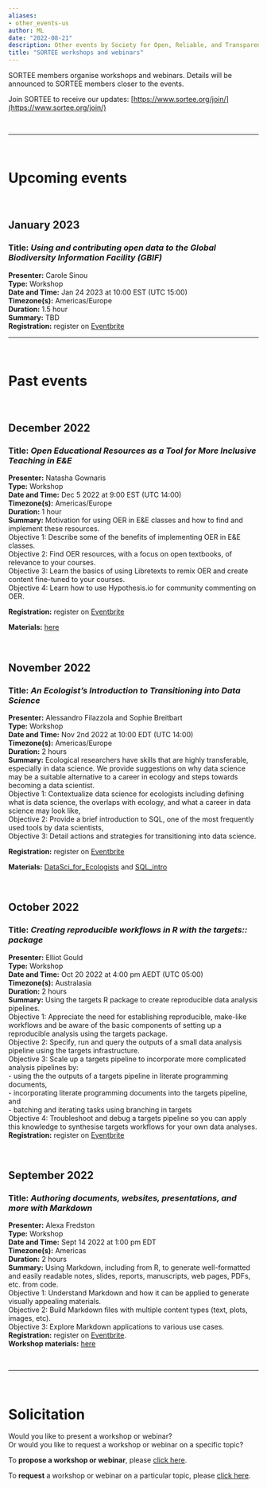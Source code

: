 ```yaml
---
aliases:
- other_events-us
author: ML
date: "2022-08-21"
description: Other events by Society for Open, Reliable, and Transparent Ecology and Evolutionary biology (SORTEE)
title: "SORTEE workshops and webinars"
---
```


SORTEE members organise workshops and webinars. Details will be announced to SORTEE members closer to the events.  

Join SORTEE to receive our updates: [https://www.sortee.org/join/](https://www.sortee.org/join/)   

&nbsp;  

---

&nbsp;  

# Upcoming events    

&nbsp;

## January 2023  

### **Title:** *Using and contributing open data to the Global Biodiversity Information Facility (GBIF)*   
**Presenter:** Carole Sinou  
**Type:** Workshop  
**Date and Time:** Jan 24 2023 at 10:00 EST (UTC 15:00)  
**Timezone(s):** Americas/Europe  
**Duration:** 1.5 hour  
**Summary:** TBD  
**Registration:** register on [Eventbrite](https://www.eventbrite.com/e/using-and-contributing-open-data-to-gbif-tickets-481702594427)  

---

&nbsp;  

# Past events   

&nbsp;  

## December 2022    

### **Title:** *Open Educational Resources as a Tool for More Inclusive Teaching in E&E*    
**Presenter:** Natasha Gownaris    
**Type:** Workshop   
**Date and Time:** Dec 5 2022 at 9:00 EST (UTC 14:00)	  
**Timezone(s):** Americas/Europe   	  
**Duration:** 1 hour	  
**Summary:** Motivation for using OER in E&E classes and how to find and implement these resources.  
Objective 1: Describe some of the benefits of implementing OER in E&E classes.  
Objective 2: Find OER resources, with a focus on open textbooks, of relevance to your courses.   
Objective 3: Learn the basics of using Libretexts to remix OER and create content fine-tuned to your courses.   
Objective 4: Learn how to use Hypothesis.io for community commenting on OER.   

**Registration:** register on [Eventbrite](https://www.eventbrite.com/e/open-educational-resources-as-a-tool-for-more-inclusive-teaching-in-ee-tickets-453859474907)

**Materials:** [here](https://drive.google.com/drive/folders/1e-hFp3f8x9FjjG7zgDsFcvLAEnWaBJqk)

&nbsp;  

## November 2022    

### **Title:** *An Ecologist’s Introduction to Transitioning into Data Science*    
**Presenter:** Alessandro Filazzola and Sophie Breitbart    
**Type:** Workshop    
**Date and Time:** Nov 2nd 2022 at 10:00 EDT (UTC 14:00)   
**Timezone(s):** Americas/Europe      	  
**Duration:** 2 hours	  
**Summary:** Ecological researchers have skills that are highly transferable, especially in data science. We provide suggestions on why data science may be a suitable alternative to a career in ecology and steps towards becoming a data scientist.    
   Objective 1:  Contextualize data science for ecologists including defining what is data science, the overlaps with ecology, and what a career in data science may look like,    
   Objective 2:  Provide a brief introduction to SQL, one of the most frequently used tools by data scientists,    
   Objective 3:  Detail actions and strategies for transitioning into data science.    

**Registration:** register on [Eventbrite](https://www.eventbrite.com/e/an-ecologists-introduction-to-transitioning-into-data-science-tickets-444256161137)  

**Materials:** [DataSci_for_Ecologists](https://github.com/sbreitbart/DataSci_for_Ecologists) and [SQL_intro](https://sbreitbart.github.io/DataSci_for_Ecologists/SQL_intro/SQL_intro.html)  

&nbsp;  

## October 2022   

### **Title:**	*Creating reproducible workflows in R with the targets:: package*   
**Presenter:** Elliot Gould   
**Type:** Workshop   
**Date and Time:** Oct 20 2022 at 4:00 pm AEDT (UTC 05:00)  
**Timezone(s):** Australasia		 
**Duration:** 2 hours  	  
**Summary:** Using the targets R package to create reproducible data analysis pipelines.   
  Objective 1: Appreciate the need for establishing reproducible, make-like workflows and be aware of the basic components of setting up a reproducible analysis using the targets package.  
  Objective 2: Specify, run and query the outputs of a small data analysis pipeline using the targets infrastructure.   
  Objective 3: Scale up a targets pipeline to incorporate more complicated analysis pipelines by:    
     - using the the outputs of a targets pipeline in literate programming documents,  
     - incorporating literate programming documents into the targets pipeline, and  
     - batching and iterating tasks using branching in targets  
  Objective 4: Troubleshoot and debug a targets pipeline so you can apply this knowledge to synthesise targets workflows for your own data analyses.   
**Registration:** register on [Eventbrite](https://www.eventbrite.com/e/419408912347)   

&nbsp;

## September 2022  
### **Title:**	*Authoring documents, websites, presentations, and more with Markdown*	 
**Presenter:** Alexa Fredston	  
**Type:** Workshop   
**Date and Time:** Sept 14 2022	at 1:00 pm  EDT   
**Timezone(s):** Americas  
**Duration:** 2 hours	  
**Summary:** Using Markdown, including from R, to generate well-formatted and easily readable notes, slides, reports, manuscripts, web pages, PDFs, etc. from code.   
   Objective 1: Understand Markdown and how it can be applied to generate visually appealing materials.   
   Objective 2: Build Markdown files with multiple content types (text, plots, images, etc).  
   Objective 3: Explore Markdown applications to various use cases.   
**Registration:** register on [Eventbrite](https://www.eventbrite.com/e/authoring-documents-websites-and-more-with-rmarkdown-tickets-405267414747).   
**Workshop materials:** [here](https://github.com/afredston/markdown-sortee)   

&nbsp;


---

&nbsp;  

# Solicitation   

Would you like to present a workshop or webinar?   
Or would you like to request a workshop or webinar on a specific topic?    

To **propose a workshop or webinar**, please [click here](https://forms.gle/m1x5HbQMtgbrtctP7).

To **request** a workshop or webinar on a particular topic, please [click here](https://forms.gle/2F8n2L7LnXFg1E6M9).


&nbsp;
---

&nbsp;
